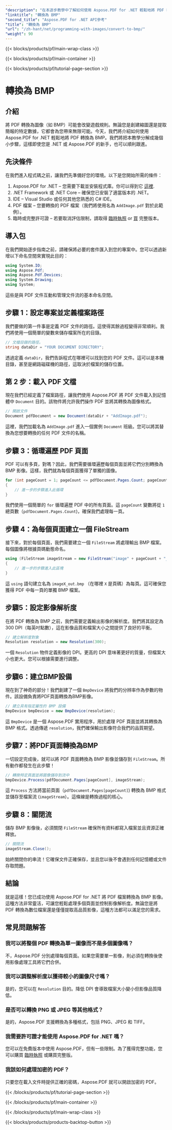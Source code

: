 ```yaml
---
"description": "在本逐步教學中了解如何使用 Aspose.PDF for .NET 輕鬆地將 PDF 轉換為 BMP 影像。非常適合 .NET 開發人員。"
"linktitle": "轉換為 BMP"
"second_title": "Aspose.PDF for .NET API參考"
"title": "轉換為 BMP"
"url": "/zh-hant/net/programming-with-images/convert-to-bmp/"
"weight": 90
---
```


{{< blocks/products/pf/main-wrap-class >}}

{{< blocks/products/pf/main-container >}}

{{< blocks/products/pf/tutorial-page-section >}}

# 轉換為 BMP

## 介紹

將 PDF 轉換為圖像（如 BMP）可能會改變遊戲規則。無論您是創建縮圖還是提取簡報的特定數據，它都會為您帶來無限可能。今天，我們將介紹如何使用 Aspose.PDF for .NET 輕鬆地將 PDF 轉換為 BMP。我們將把本教學分解成幾個小步驟，這樣即使您是 .NET 或 Aspose.PDF 的新手，也可以順利跟進。

## 先決條件

在我們進入程式碼之前，讓我們先準備好您的環境。以下是您開始所需的條件：

1. Aspose.PDF for .NET – 您需要下載並安裝程式庫。你可以得到它 [這裡](https://releases。aspose.com/pdf/net/).
2. .NET Framework 或 .NET Core – 確保您已安裝了適當版本的 .NET。
3. IDE – Visual Studio 或任何其他您熟悉的 C# IDE。
4. PDF 檔案 – 您要轉換的 PDF 檔案（我們將使用名為 `AddImage.pdf` 對於此範例）。
5. 臨時或完整許可證 – 若要取消評估限制，請取得 [臨時執照](https://purchase.aspose.com/temp或者ary-license/) or [買](https://purchase.aspose.com/buy) 完整版本。

## 導入包

在我們開始逐步指南之前，請確保將必要的套件匯入到您的專案中。您可以透過新增以下命名空間來實現此目的：

```csharp
using System.IO;
using Aspose.Pdf;
using Aspose.Pdf.Devices;
using System.Drawing;
using System;
```

這些是與 PDF 文件互動和管理文件流的基本命名空間。

## 步驟 1：設定專案並定義檔案路徑

我們要做的第一件事是定義 PDF 文件的路徑。這使得其餘過程變得非常順利。我們將使用一個簡單的變數來儲存檔案所在的目錄。


```csharp
// 文檔目錄的路徑。
string dataDir = "YOUR DOCUMENT DIRECTORY";
```

透過定義 `dataDir`，我們告訴程式在哪裡可以找到您的 PDF 文件。這可以是本機目錄，甚至是網路磁碟機的路徑，這取決於檔案的儲存位置。

## 第 2 步：載入 PDF 文檔

現在我們已經定義了檔案路徑，讓我們使用 Aspose.PDF 將 PDF 文件載入到記憶體中 `Document` 目的。該物件將允許我們操作 PDF 並將其轉換為圖像格式。


```csharp
// 開啟文件
Document pdfDocument = new Document(dataDir + "AddImage.pdf");
```

這裡，我們加載名為 `AddImage.pdf` 進入一個實例 `Document` 班級。您可以將其替換為您想要轉換的任何 PDF 文件的名稱。

## 步驟 3：循環遍歷 PDF 頁面

PDF 可以有多頁，對嗎？因此，我們需要循環遍歷每個頁面並將它們分別轉換為 BMP 影像。這樣，我們就為每個頁面獲得了單獨的圖像。


```csharp
for (int pageCount = 1; pageCount <= pdfDocument.Pages.Count; pageCount++)
{
    // 進一步的步驟進入此循環
}
```

我們使用一個簡單的 `for` 循環遍歷 PDF 中的所有頁面。這 `pageCount` 變數將從 `1` 總頁數（`pdfDocument.Pages.Count`)，確保我們處理每一頁。

## 步驟 4：為每個頁面建立一個 FileStream

接下來，對於每個頁面，我們需要建立一個 `FileStream` 將處理輸出 BMP 檔案。每個圖像將根據頁碼動態命名。


```csharp
using (FileStream imageStream = new FileStream("image" + pageCount + "_out" + ".bmp", FileMode.Create))
{
    // 進一步的步驟進入此區塊
}
```

這 `using` 語句建立名為 `imageX_out.bmp` （在哪裡 `X` 是頁碼）為每頁。這可確保您獲得 PDF 中每一頁的單獨 BMP 檔案。

## 步驟5：設定影像解析度

在將 PDF 轉換為 BMP 之前，我們需要定義輸出影像的解析度。我們將其設定為 300 DPI（每英吋點數），這在影像品質和檔案大小之間提供了良好的平衡。


```csharp
// 建立解析度對象
Resolution resolution = new Resolution(300);
```

一個 `Resolution` 物件定義影像的 DPI。更高的 DPI 意味著更好的質量，但檔案大小也更大。您可以根據需要進行調整。

## 步驟6：建立BMP設備

現在到了神奇的部分！我們創建了一個 `BmpDevice` 將我們的分辨率作為參數的物件。該設備負責將PDF頁面轉換為BMP影像。


```csharp
// 建立具有指定屬性的 BMP 設備
BmpDevice bmpDevice = new BmpDevice(resolution);
```

這 `BmpDevice` 是一個 Aspose.PDF 實用程序，用於處理 PDF 頁面並將其轉換為 BMP 格式。透過傳遞 `resolution`，我們確保輸出影像符合我們的品質期望。

## 步驟7：將PDF頁面轉換為BMP

一切設定完成後，就可以將 PDF 頁面轉換為 BMP 影像並儲存到 `FileStream`。所有動作都發生在此步驟！


```csharp
// 轉換特定頁面並將圖像儲存到流中
bmpDevice.Process(pdfDocument.Pages[pageCount], imageStream);
```

這 `Process` 方法將當前頁面（`pdfDocument.Pages[pageCount]`) 轉換為 BMP 格式並儲存至檔案流 (`imageStream`）。這條線是轉換過程的核心。

## 步驟 8：關閉流

儲存 BMP 影像後，必須關閉 `FileStream` 確保所有資料都寫入檔案並且資源正確釋放。


```csharp
// 關閉流
imageStream.Close();
```

始終關閉你的串流！它確保文件正確保存，並且您以後不會遇到任何記憶體或文件存取問題。

## 結論

就是這樣！您已成功使用 Aspose.PDF for .NET 將 PDF 檔案轉換為 BMP 影像。這種方法非常靈活，可讓您輕鬆處理多個頁面並控制影像解析度。無論您是將 PDF 轉換為數位檔案還是僅僅提取高品質影像，這種方法都可以滿足您的需求。

## 常見問題解答

### 我可以將整個 PDF 轉換為單一圖像而不是多個圖像嗎？
不，Aspose.PDF 分別處理每個頁面。如果您需要單一影像，則必須在轉換後使用影像處理工具將它們合併。

### 我可以調整解析度以獲得較小的圖像尺寸嗎？
是的，您可以在 `Resolution` 目的。降低 DPI 會導致檔案大小變小但影像品質降低。

### 是否可以轉換 PNG 或 JPEG 等其他格式？
是的，Aspose.PDF 支援轉換為多種格式，包括 PNG、JPEG 和 TIFF。

### 我需要許可證才能使用 Aspose.PDF for .NET 嗎？
您可以在免費版本中使用 Aspose.PDF，但有一些限制。為了獲得完整功能，您可以購買 [臨時執照](https://purchase.aspose.com/temporary-license/) 或購買完整版。

### 我該如何處理加密的 PDF？
只要您在載入文件時提供正確的密碼，Aspose.PDF 就可以開啟加密的 PDF。

{{< /blocks/products/pf/tutorial-page-section >}}

{{< /blocks/products/pf/main-container >}}

{{< /blocks/products/pf/main-wrap-class >}}

{{< blocks/products/products-backtop-button >}}